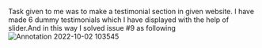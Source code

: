 Task given to me was to make a testimonial section in given website. I have made 6 dummy testimonials which I have displayed with the help of slider.And in this way I solved issue #9 as following
![Annotation 2022-10-02 103545](https://user-images.githubusercontent.com/114563503/193438812-245ba911-3f87-47d8-9c0d-3610d7bd96b8.png)
